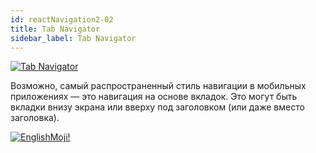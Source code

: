 ```yaml
---
id: reactNavigation2-02
title: Tab Navigator
sidebar_label: Tab Navigator
---
```


[![Tab Navigator](/img/rn2/02.gif)](https://youtu.be/P_jV8qCjRlg)

Возможно, самый распространенный стиль навигации в мобильных приложениях — это навигация на основе вкладок. Это могут быть вкладки внизу экрана или вверху под заголовком (или даже вместо заголовка).

[![EnglishMoji!](/img/logo/NeuroCoder.png)](https://vk.com/neurocoder)
